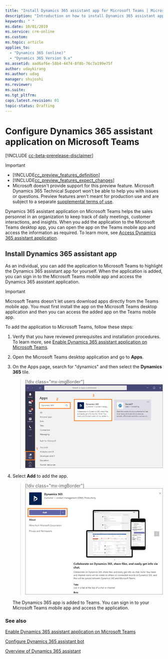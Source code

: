 ```yaml
---
title: "Install Dynamics 365 assistant app for Microsoft Teams | MicrosoftDocs"
description: "Introduction on how to install Dynamics 365 assistant app for Microsoft Teams"
keywords: " "
ms.date: 10/01/2019
ms.service: crm-online
ms.custom: 
ms.topic: article
applies_to:
  - "Dynamics 365 (online)"
  - "Dynamics 365 Version 9.x"
ms.assetid: aad6af6e-58b4-4474-8f8b-76c7a199e75f
author: udaykirang
ms.author: udag
manager: shujoshi
ms.reviewer: 
ms.suite: 
ms.tgt_pltfrm: 
caps.latest.revision: 01
topic-status: Drafting
---
```


# Configure Dynamics 365 assistant application on Microsoft Teams

[!INCLUDE [cc-beta-prerelease-disclaimer](../includes/cc-beta-prerelease-disclaimer.md)]

> [!IMPORTANT]
> - [!INCLUDE[cc_preview_features_definition](../includes/cc-preview-features-definition.md)]  
> - [!INCLUDE[cc_preview_features_expect_changes](../includes/cc-preview-features-expect-changes.md)]
> - Microsoft doesn't provide support for this preview feature. Microsoft Dynamics 365 Technical Support won’t be able to help you with issues or questions. Preview features aren't meant for production use and are subject to a separate [supplemental terms of use](https://go.microsoft.com/fwlink/p/?linkid=870960).

Dynamics 365 assistant application on Microsoft Teams helps the sales personnel in an organization to keep track of daily meetings, customer interactions, and insights. When you add the application to the Microsoft Teams desktop app, you can open the app on the Teams mobile app and access the information as required. To learn more, see [Access Dynamics 365 assistant application](access-assistant-application-teams.md). 

## Install Dynamics 365 assistant app

As an individual, you can add the application to Microsoft Teams to highlight the Dynamics 365 assistant app for yourself. When the application is added, you can sign in to the Microsoft Teams mobile app and access the Dynamics 365 assistant application.

> [!IMPORTANT]
> Microsoft Teams doesn't let users download apps directly from the Teams mobile app. You must first install the app on the Microsoft Teams desktop application and then you can access the added app on the Teams mobile app.

To add the application to Microsoft Teams, follow these steps:

1. Verify that you have reviewed prerequisites and installation procedures. To learn more, see [Enable Dynamics 365 assistant application on Microsoft Teams](intro-admin-guide-sales-insights.md#enable-dynamics-365-assistant-application-on-microsoft-teams).

2. Open the Microsoft Teams desktop application and go to **Apps**.

3. On the Apps page, search for "dynamics" and then select the **Dynamics 365** tile.

    > [!div class="mx-imgBorder"]
    > ![Select Dynamics 365 app in Teams](media/si-admin-teams-dynamics-365-tile.png "Select Dynamics 365 app in Teams")

4. Select **Add** to add the app.

    > [!div class="mx-imgBorder"]
    > ![Add Dynamics 365 app in Teams](media/si-admin-teams-add-dynamics-365-app.png "Add Dynamics 365 app in Teams")

    The Dynamics 365 app is added to Teams. You can sign in to your Microsoft Teams mobile app and access the application.

### See also

[Enable Dynamics 365 assistant application on Microsoft Teams](intro-admin-guide-sales-insights.md#enable-dynamics-365-assistant-application-on-microsoft-teams)

[Configure Dynamics 365 assistant bot](configure-dynamics-365-bot.md)

[Overview of Dynamics 365 assistant](overview-dynamics-365-assistant-app-teams.md)
